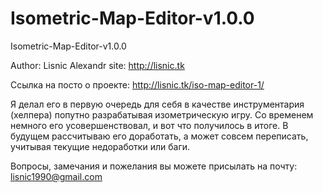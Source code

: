 Isometric-Map-Editor-v1.0.0
===========================

Isometric-Map-Editor-v1.0.0

Author: Lisnic Alexandr
site: http://lisnic.tk

Ссылка на посто о проекте:
http://lisnic.tk/iso-map-editor-1/

Я делал его в первую очередь для себя в качестве инструментария (хелпера) попутно разрабатывая изометрическую игру. 
Со временем немного его усовершенствовал, и вот что получилось в итоге. В будущем рассчитываю его доработать, 
а может совсем переписать, учитывая текущие недоработки или баги.

Вопросы, замечания и пожелания вы можете присылать на почту: lisnic1990@gmail.com